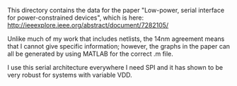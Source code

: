 This directory contains the data for the paper "Low-power, serial interface for power-constrained devices", which is here: http://ieeexplore.ieee.org/abstract/document/7282105/

Unlike much of my work that includes netlists, the 14nm agreement means that I cannot give specific information; however, the graphs in the paper can all be generated by using MATLAB for the correct .m file.

I use this serial architecture everywhere I need SPI and it has shown to be very robust for systems with variable VDD.



